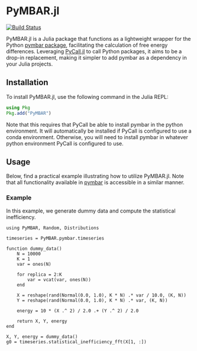 # PyMBAR.jl

[![Build Status](https://github.com/spraharsh/PyMBAR.jl/actions/workflows/CI.yml/badge.svg?branch=main)](https://github.com/spraharsh/PyMBAR.jl/actions/workflows/CI.yml?query=branch%3Amain)


PyMBAR.jl is a Julia package that functions as a lightweight wrapper for the Python [pymbar package](https://pymbar.readthedocs.io/en/master/), facilitating the calculation of free energy differences. Leveraging [PyCall.jl](https://github.com/JuliaPy/PyCall.jl) to call Python packages, it aims to be a drop-in replacement, making it simpler to add pymbar as a dependency in your Julia projects.

## Installation

To install PyMBAR.jl, use the following command in the Julia REPL:

```julia
using Pkg
Pkg.add("PyMBAR")
```

Note that this requires that PyCall be able to install pymbar in the python environment. It will automatically be installed if PyCall is configured to use a conda environment. Otherwise, you will need to install pymbar in whatever python environment PyCall is configured to use.


## Usage 


Below, find a practical example illustrating how to utilize PyMBAR.jl. Note that all functionality available in [pymbar](https://pymbar.readthedocs.io/en/master/) is accessible in a similar manner.

### Example

In this example, we generate dummy data and compute the statistical inefficiency.


```
using PyMBAR, Random, Distributions

timeseries = PyMBAR.pymbar.timeseries

function dummy_data()
    N = 10000
    K = 1
    var = ones(N)

    for replica = 2:K
        var = vcat(var, ones(N))
    end

    X = reshape(rand(Normal(0.0, 1.0), K * N) .* var / 10.0, (K, N))
    Y = reshape(rand(Normal(0.0, 1.0), K * N) .* var, (K, N))

    energy = 10 * (X .^ 2) / 2.0 .+ (Y .^ 2) / 2.0

    return X, Y, energy
end

X, Y, energy = dummy_data()
g0 = timeseries.statistical_inefficiency_fft(X[1, :])
```



